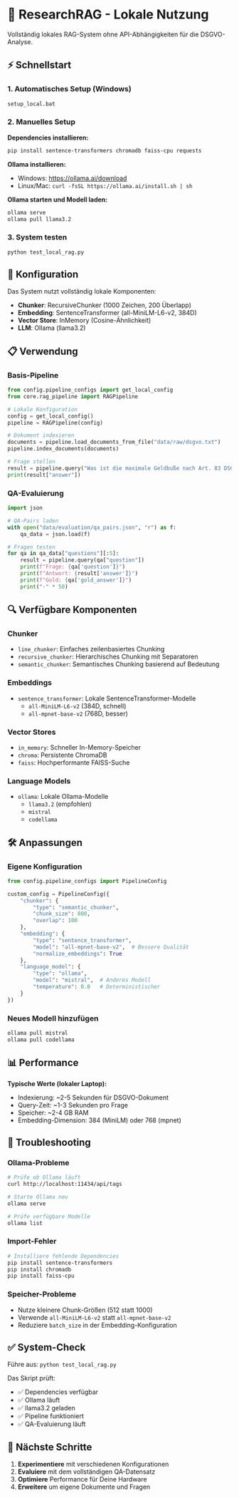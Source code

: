 # 🚀 ResearchRAG - Lokale Nutzung

Vollständig lokales RAG-System ohne API-Abhängigkeiten für die DSGVO-Analyse.

## ⚡ Schnellstart

### 1. Automatisches Setup (Windows)
```bash
setup_local.bat
```

### 2. Manuelles Setup

**Dependencies installieren:**
```bash
pip install sentence-transformers chromadb faiss-cpu requests
```

**Ollama installieren:**
- Windows: https://ollama.ai/download
- Linux/Mac: `curl -fsSL https://ollama.ai/install.sh | sh`

**Ollama starten und Modell laden:**
```bash
ollama serve
ollama pull llama3.2
```

### 3. System testen
```bash
python test_local_rag.py
```

## 🔧 Konfiguration

Das System nutzt vollständig lokale Komponenten:

- **Chunker**: RecursiveChunker (1000 Zeichen, 200 Überlapp)
- **Embedding**: SentenceTransformer (all-MiniLM-L6-v2, 384D)
- **Vector Store**: InMemory (Cosine-Ähnlichkeit)
- **LLM**: Ollama (llama3.2)

## 📋 Verwendung

### Basis-Pipeline
```python
from config.pipeline_configs import get_local_config
from core.rag_pipeline import RAGPipeline

# Lokale Konfiguration
config = get_local_config()
pipeline = RAGPipeline(config)

# Dokument indexieren
documents = pipeline.load_documents_from_file("data/raw/dsgvo.txt")
pipeline.index_documents(documents)

# Frage stellen
result = pipeline.query("Was ist die maximale Geldbuße nach Art. 83 DSGVO?")
print(result["answer"])
```

### QA-Evaluierung
```python
import json

# QA-Pairs laden
with open("data/evaluation/qa_pairs.json", "r") as f:
    qa_data = json.load(f)

# Fragen testen
for qa in qa_data["questions"][:5]:
    result = pipeline.query(qa["question"])
    print(f"Frage: {qa['question']}")
    print(f"Antwort: {result['answer']}")
    print(f"Gold: {qa['gold_answer']}")
    print("-" * 50)
```

## 🔍 Verfügbare Komponenten

### Chunker
- `line_chunker`: Einfaches zeilenbasiertes Chunking
- `recursive_chunker`: Hierarchisches Chunking mit Separatoren
- `semantic_chunker`: Semantisches Chunking basierend auf Bedeutung

### Embeddings
- `sentence_transformer`: Lokale SentenceTransformer-Modelle
  - `all-MiniLM-L6-v2` (384D, schnell)
  - `all-mpnet-base-v2` (768D, besser)

### Vector Stores
- `in_memory`: Schneller In-Memory-Speicher
- `chroma`: Persistente ChromaDB
- `faiss`: Hochperformante FAISS-Suche

### Language Models
- `ollama`: Lokale Ollama-Modelle
  - `llama3.2` (empfohlen)
  - `mistral`
  - `codellama`

## 🛠️ Anpassungen

### Eigene Konfiguration
```python
from config.pipeline_configs import PipelineConfig

custom_config = PipelineConfig({
    "chunker": {
        "type": "semantic_chunker",
        "chunk_size": 800,
        "overlap": 100
    },
    "embedding": {
        "type": "sentence_transformer",
        "model": "all-mpnet-base-v2",  # Bessere Qualität
        "normalize_embeddings": True
    },
    "language_model": {
        "type": "ollama",
        "model": "mistral",  # Anderes Modell
        "temperature": 0.0   # Deterministischer
    }
})
```

### Neues Modell hinzufügen
```bash
ollama pull mistral
ollama pull codellama
```

## 📊 Performance

**Typische Werte (lokaler Laptop):**
- Indexierung: ~2-5 Sekunden für DSGVO-Dokument
- Query-Zeit: ~1-3 Sekunden pro Frage
- Speicher: ~2-4 GB RAM
- Embedding-Dimension: 384 (MiniLM) oder 768 (mpnet)

## 🐛 Troubleshooting

### Ollama-Probleme
```bash
# Prüfe ob Ollama läuft
curl http://localhost:11434/api/tags

# Starte Ollama neu
ollama serve

# Prüfe verfügbare Modelle
ollama list
```

### Import-Fehler
```bash
# Installiere fehlende Dependencies
pip install sentence-transformers
pip install chromadb
pip install faiss-cpu
```

### Speicher-Probleme
- Nutze kleinere Chunk-Größen (512 statt 1000)
- Verwende `all-MiniLM-L6-v2` statt `all-mpnet-base-v2`
- Reduziere `batch_size` in der Embedding-Konfiguration

## ✅ System-Check

Führe aus: `python test_local_rag.py`

Das Skript prüft:
- ✅ Dependencies verfügbar
- ✅ Ollama läuft
- ✅ llama3.2 geladen
- ✅ Pipeline funktioniert
- ✅ QA-Evaluierung läuft

## 🎯 Nächste Schritte

1. **Experimentiere** mit verschiedenen Konfigurationen
2. **Evaluiere** mit dem vollständigen QA-Datensatz
3. **Optimiere** Performance für Deine Hardware
4. **Erweitere** um eigene Dokumente und Fragen